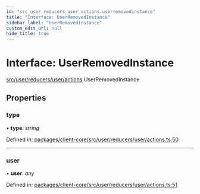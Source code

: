 ```yaml
---
id: "src_user_reducers_user_actions.userremovedinstance"
title: "Interface: UserRemovedInstance"
sidebar_label: "UserRemovedInstance"
custom_edit_url: null
hide_title: true
---
```


# Interface: UserRemovedInstance

[src/user/reducers/user/actions](../modules/src_user_reducers_user_actions.md).UserRemovedInstance

## Properties

### type

• **type**: *string*

Defined in: [packages/client-core/src/user/reducers/user/actions.ts:50](https://github.com/xr3ngine/xr3ngine/blob/77d12cea0/packages/client-core/src/user/reducers/user/actions.ts#L50)

___

### user

• **user**: *any*

Defined in: [packages/client-core/src/user/reducers/user/actions.ts:51](https://github.com/xr3ngine/xr3ngine/blob/77d12cea0/packages/client-core/src/user/reducers/user/actions.ts#L51)
